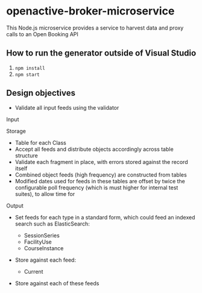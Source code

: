 ﻿# openactive-broker-microservice

This Node.js microservice provides a service to harvest data and proxy calls to an Open Booking API

## How to run the generator outside of Visual Studio

1. `npm install`
2. `npm start`


## Design objectives

- Validate all input feeds using the validator

Input

Storage

- Table for each Class
- Accept all feeds and distribute objects accordingly across table structure
- Validate each fragment in place, with errors stored against the record itself
- Combined object feeds (high frequency) are constructed from tables
- Modified dates used for feeds in these tables are offset by twice the configurable poll frequency (which is must higher for internal test suites), to allow time for 

Output
- Set feeds for each type in a standard form, which could feed an indexed search such as ElasticSearch:
  - SessionSeries
  - FacilityUse
  - CourseInstance


- Store against each feed:
  - Current 

- Store against each of these feeds